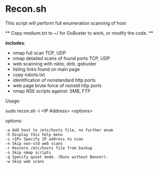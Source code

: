# Recon.sh 

This script will perform full enumeration scanning of host

** Copy medium.txt to ~/  for GoBuster to work, or modify the code. **

**includes**:

* nmap full scan TCP, UDP
* nmap detailed scans of found ports TCP, UDP
* web scanning with nikto, dirb, gobuster
* listing links found on main page
* copy robots.txt
* identification of nonstandard http ports 
* web page brute force of nonstd http ports
* nmap NSE scripts against: SMB, FTP

Usage:

sudo recon.sh -i \<IP Address\> \<options\>

options:

	-a Add host to /etc/hosts file, no further enum
	-h Display this help menu
	-i <IP>	Specify IP address to scan
	-n Skip non-std web scans
	-r Restore /etc/hosts file from backup
	-s Skip nmap scripts
	-q Specify quiet mode. (Runs without Banner).
	-w Skip web scans
  
 
